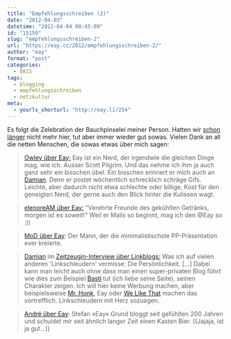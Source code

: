```yaml
---
title: "Empfehlungsschreiben (2)"
date: "2012-04-03"
datetime: "2012-04-04 00:45:09"
id: "15159"
slug: "empfehlungsschreiben-2"
url: "https://eay.cc/2012/empfehlungsschreiben-2/"
author: "eay"
format: "post"
categories:
  - 0815
tags:
  - blogging
  - empfehlungsschreiben
  - netzkultur
meta:
  - yourls_shorturl: "http://eay.li/254"
---
```


Es folgt die Zelebration der Bauchpinselei meiner Person. Hatten wir [schon länger](//eay.cc/2009/empfehlungsschreiben/) nicht mehr hier, tut aber immer wieder gut sowas. Vielen Dank an all die netten Menschen, die sowas etwas über mich sagen:

> [Owley über Eay:](http://owley.ch/2011/02/15/blogrollupdate-2/) Eay ist ein Nerd, der irgendwie die gleichen Dinge mag, wie ich. Ausser Scott Pilgrim. Und das nehme ich ihm ja auch ganz sehr ein bisschen übel. Ein bisschen erinnert er mich auch an [Damian](http://dmn.luagsh.ch/). Denn er postet wöchentlich schrecklich schräge Gifs. Leichte, aber dadurch nicht etwa schlechte oder billige, Kost für den geneigten Nerd, der gerne auch den Blick hinter die Kulissen wagt.

> [elenoreAM über Eay:](https://twitter.com/elenoream/status/152842122456866816) "Verehrte Freunde des gekühlten Getränks, morgen ist es soweit!" Weil er Mails so beginnt, mag ich den @Eay so :))

> [MoD über Eay](//eay.cc/2010/introducing-steven/#comment-17245): Der Mann, der die minimalistischste PP-Präsentation ever kreierte.

> [Damian](http://dmn.luagsh.ch/) im [Zeitzeugin-Interview über Linkblogs:](http://zeitzeugin.blogspot.com/2011/05/interview-damian.html) Was ich auf vielen anderen 'Linkschleudern' vermisse: Die Persönlichkeit. \[...\] Dabei kann man leicht auch ohne dass man einen super-privaten Blog führt wie dies zum Beispiel [Basti](http://magdeblog.de/) tut (ich liebe seine Seite), seinen Charakter zeigen. Ich will hier keine Werbung machen, aber beispielsweise [Mr. Honk](http://www.misterhonk.de/), Eay oder [We Like That](http://www.welikethat.de/) machen das vortrefflich. Linkschleudern mit Herz sozuagen.

> [André über Eay](http://koellefornication.com/links/): Stefan »Eay« Grund bloggt seit gefühlten 200 Jahren und schuldet mir seit ähnlich langer Zeit einen Kasten Bier. ((Jajaja, ist ja gut...))
